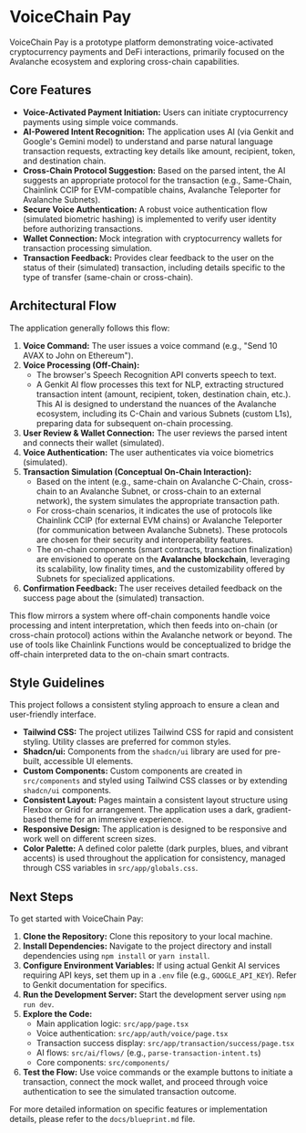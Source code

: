 
# VoiceChain Pay

VoiceChain Pay is a prototype platform demonstrating voice-activated cryptocurrency payments and DeFi interactions, primarily focused on the Avalanche ecosystem and exploring cross-chain capabilities.

## Core Features

- **Voice-Activated Payment Initiation:** Users can initiate cryptocurrency payments using simple voice commands.
- **AI-Powered Intent Recognition:** The application uses AI (via Genkit and Google's Gemini model) to understand and parse natural language transaction requests, extracting key details like amount, recipient, token, and destination chain.
- **Cross-Chain Protocol Suggestion:** Based on the parsed intent, the AI suggests an appropriate protocol for the transaction (e.g., Same-Chain, Chainlink CCIP for EVM-compatible chains, Avalanche Teleporter for Avalanche Subnets).
- **Secure Voice Authentication:** A robust voice authentication flow (simulated biometric hashing) is implemented to verify user identity before authorizing transactions.
- **Wallet Connection:** Mock integration with cryptocurrency wallets for transaction processing simulation.
- **Transaction Feedback:** Provides clear feedback to the user on the status of their (simulated) transaction, including details specific to the type of transfer (same-chain or cross-chain).

## Architectural Flow

The application generally follows this flow:
1.  **Voice Command:** The user issues a voice command (e.g., "Send 10 AVAX to John on Ethereum").
2.  **Voice Processing (Off-Chain):**
    *   The browser's Speech Recognition API converts speech to text.
    *   A Genkit AI flow processes this text for NLP, extracting structured transaction intent (amount, recipient, token, destination chain, etc.). This AI is designed to understand the nuances of the Avalanche ecosystem, including its C-Chain and various Subnets (custom L1s), preparing data for subsequent on-chain processing.
3.  **User Review & Wallet Connection:** The user reviews the parsed intent and connects their wallet (simulated).
4.  **Voice Authentication:** The user authenticates via voice biometrics (simulated).
5.  **Transaction Simulation (Conceptual On-Chain Interaction):**
    *   Based on the intent (e.g., same-chain on Avalanche C-Chain, cross-chain to an Avalanche Subnet, or cross-chain to an external network), the system simulates the appropriate transaction path.
    *   For cross-chain scenarios, it indicates the use of protocols like Chainlink CCIP (for external EVM chains) or Avalanche Teleporter (for communication between Avalanche Subnets). These protocols are chosen for their security and interoperability features.
    *   The on-chain components (smart contracts, transaction finalization) are envisioned to operate on the **Avalanche blockchain**, leveraging its scalability, low finality times, and the customizability offered by Subnets for specialized applications.
6.  **Confirmation Feedback:** The user receives detailed feedback on the success page about the (simulated) transaction.

This flow mirrors a system where off-chain components handle voice processing and intent interpretation, which then feeds into on-chain (or cross-chain protocol) actions within the Avalanche network or beyond. The use of tools like Chainlink Functions would be conceptualized to bridge the off-chain interpreted data to the on-chain smart contracts.

## Style Guidelines

This project follows a consistent styling approach to ensure a clean and user-friendly interface.

- **Tailwind CSS:** The project utilizes Tailwind CSS for rapid and consistent styling. Utility classes are preferred for common styles.
- **Shadcn/ui:** Components from the `shadcn/ui` library are used for pre-built, accessible UI elements.
- **Custom Components:** Custom components are created in `src/components` and styled using Tailwind CSS classes or by extending `shadcn/ui` components.
- **Consistent Layout:** Pages maintain a consistent layout structure using Flexbox or Grid for arrangement. The application uses a dark, gradient-based theme for an immersive experience.
- **Responsive Design:** The application is designed to be responsive and work well on different screen sizes.
- **Color Palette:** A defined color palette (dark purples, blues, and vibrant accents) is used throughout the application for consistency, managed through CSS variables in `src/app/globals.css`.

## Next Steps

To get started with VoiceChain Pay:

1.  **Clone the Repository:** Clone this repository to your local machine.
2.  **Install Dependencies:** Navigate to the project directory and install dependencies using `npm install` or `yarn install`.
3.  **Configure Environment Variables:** If using actual Genkit AI services requiring API keys, set them up in a `.env` file (e.g., `GOOGLE_API_KEY`). Refer to Genkit documentation for specifics.
4.  **Run the Development Server:** Start the development server using `npm run dev`.
5.  **Explore the Code:**
    *   Main application logic: `src/app/page.tsx`
    *   Voice authentication: `src/app/auth/voice/page.tsx`
    *   Transaction success display: `src/app/transaction/success/page.tsx`
    *   AI flows: `src/ai/flows/` (e.g., `parse-transaction-intent.ts`)
    *   Core components: `src/components/`
6.  **Test the Flow:** Use voice commands or the example buttons to initiate a transaction, connect the mock wallet, and proceed through voice authentication to see the simulated transaction outcome.

For more detailed information on specific features or implementation details, please refer to the `docs/blueprint.md` file.

```